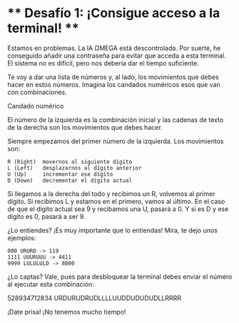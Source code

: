 # ** Desafío 1: ¡Consigue acceso a la terminal! **

Estamos en problemas. La IA ΩMEGA está descontrolada. Por suerte, he conseguido añadir una contraseña para evitar que acceda a esta terminal. El sistema no es difícil, pero nos debería dar el tiempo suficiente.

Te voy a dar una lista de números y, al lado, los movimientos que debes hacer en estos números. Imagina los candados numéricos esos que van con combinaciones.

Candado numérico

El número de la izquierda es la combinación inicial y las cadenas de texto de la derecha son los movimientos que debes hacer.

Siempre empezamos del primer número de la izquierda. Los movimientos son:

    R (Right)  movernos al siguiente dígito
    L (Left)   desplazarnos al dígito anterior
    U (Up)     incrementar ese dígito
    D (Down)   decrementar el dígito actual

Si llegamos a la derecha del todo y recibimos un R, volvemos al primer dígito. Si recibimos L y estamos en el primero, vamos al último. En el caso de que el dígito actual sea 9 y recibamos una U, pasará a 0. Y si es D y ese dígito es 0, pasará a ser 9.

¿Lo entiendes? ¡Es muy importante que lo entiendas! Mira, te dejo unos ejemplos:

    000 URURD -> 119
    1111 UUURUUU -> 4411
    9999 LULULULD -> 8000

¿Lo captas? Vale, pues para desbloquear la terminal debes enviar el número al ejecutar esta combinación:

528934712834 URDURUDRUDLLLLUUDDUDUDUDLLRRRR

¡Date prisa! ¡No tenemos mucho tiempo!